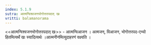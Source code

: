 ```yaml
---
index: 5.1.9
sutra: आत्मन्विश्वजनभोगोत्तरपदात्‌ खः
vritti: balamanorama
---
```


<<आत्मन्विश्वजनभोगोत्तरपदात् खः>> - आत्मन्विआजन । अत्मजन्, विआजन, भोगोत्तरपद-एभ्यो हितमित्यर्थे खः स्यादित्यर्थः ।आत्मनीन॑मित्युदाहरणं वक्ष्यति । 